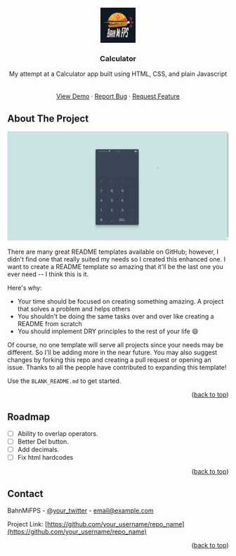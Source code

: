 <!-- PROJECT LOGO -->
<br />
<div align="center">
  <a href="https://github.com/BahnMiFPS/">
    <img src="images/logo.png" alt="Logo" width="80" height="80">
  </a>

  <h3 align="center">Calculator</h3>

  <p align="center">
    My attempt at a Calculator app built using HTML, CSS, and plain Javascript
    <br />
    <br />
    <br />
    <a href="https://bahnmifps-calculator.netlify.app/">View Demo</a>
    ·
    <a href="https://github.com/BahnMiFPS/calculator/issues">Report Bug</a>
    ·
    <a href="https://github.com/BahnMiFPS/calculator/issues">Request Feature</a>
  </p>
</div>

<!-- ABOUT THE PROJECT -->

## About The Project

[![Product Name Screen Shot][product-screenshot]](https://bahnmifps-calculator.netlify.app/)

There are many great README templates available on GitHub; however, I didn't find one that really suited my needs so I created this enhanced one. I want to create a README template so amazing that it'll be the last one you ever need -- I think this is it.

Here's why:

- Your time should be focused on creating something amazing. A project that solves a problem and helps others
- You shouldn't be doing the same tasks over and over like creating a README from scratch
- You should implement DRY principles to the rest of your life :smile:

Of course, no one template will serve all projects since your needs may be different. So I'll be adding more in the near future. You may also suggest changes by forking this repo and creating a pull request or opening an issue. Thanks to all the people have contributed to expanding this template!

Use the `BLANK_README.md` to get started.

<p align="right">(<a href="#readme-top">back to top</a>)</p>

<!-- ROADMAP -->

## Roadmap

- [ ] Ability to overlap operators.
- [ ] Better Del button.
- [ ] Add decimals.
- [ ] Fix html hardcodes

<p align="right">(<a href="#readme-top">back to top</a>)</p>

<!-- CONTACT -->

## Contact

BahnMiFPS - [@your_twitter](https://twitter.com/your_username) - email@example.com

Project Link: [https://github.com/your_username/repo_name](https://github.com/your_username/repo_name)

<p align="right">(<a href="#readme-top">back to top</a>)</p>

[product-screenshot]: images/screenshot.png

